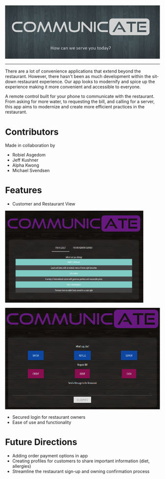 <p align="center">
    <img src="https://raw.githubusercontent.com/msvendsentan/CodingBootcamp-Project-3/aykwong-patch-2/Communicate.PNG">
</p>

***

There are a lot of convenience applications that extend beyond the restaurant. However, there hasn't been as much development within the sit-down restaurant experience. Our app looks to modernify and spice up the experience making it more convenient and accessible to everyone.

A remote control built for your phone to communicate with the restaurant. From asking for more water, to requesting the bill, and calling for a server, this app aims to modernize and create more efficient practices in the restaurant.

**Contributors**
======
Made in collaboration by 
- Robiel Asgedom
- Jeff Kushner
- Alpha Kwong
- Michael Svendsen

**Features**
======
- Customer and Restaurant View

<p align="left">
    <img width="450" height="300" src="https://raw.githubusercontent.com/msvendsentan/CodingBootcamp-Project-3/socket.io/assets/Customer%20View-A.PNG">
</p>
<p align="left">
    <img src="https://raw.githubusercontent.com/msvendsentan/CodingBootcamp-Project-3/socket.io/assets/Customer%20View-B.PNG">
</p>

- Secured login for restaurant owners
- Ease of use and functionality

**Future Directions**
======
- Adding order payment options in app
- Creating profiles for customers to share important information (diet, allergies)
- Streamline the restaurant sign-up and owning confirmation process
